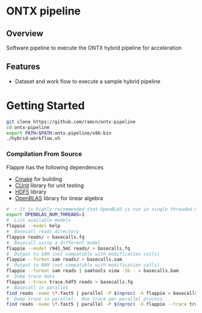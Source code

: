 # ONTX pipeline

## Overview

Software pipeline to execute the ONTX hybrid pipeline for acceleration

## Features

* Dataset and work flow to execute a sample hybrid pipeline  

# Getting Started


```bash
git clone https://github.com/ramcn/ontx-pipeline 
cd ontx-pipeline
export PATH=$PATH:ontx-pipeline/x86-bin
./hybrid-workflow.sh
```

### Compilation From Source
Flappie has the following dependences
* [Cmake](https://cmake.org/) for building
* [CUnit](http://cunit.sourceforge.net/) library for unit testing
* [HDF5](https://www.hdfgroup.org/) library
* [OpenBLAS](https://www.openblas.net/) library for linear algebra



```bash
#  ! It is highly recommended that OpenBLAS is run in single threaded mode
export OPENBLAS_NUM_THREADS=1
#  List available models
flappie --model help
#  Basecall reads directory
flappie reads/ > basecalls.fq
#  Basecall using a different model
flappie --model r941_5mC reads/ > basecalls.fq
#  Output to SAM (not compatible with modification calls)
flappie --format sam reads/ > basecalls.sam
#  Output to BAM (not compatible with modification calls)
flappie --format sam reads | samtools view -Sb - > basecalls.bam
#  Dump trace data
flappie --trace trace.hdf5 reads > basecalls.fq
#  Basecall in parallel
find reads -name \*.fast5 | parallel -P $(nproc) -X flappie > basecalls.fq
#  Dump trace in parallel.  One trace per parallel process.
find reads -name \*.fast5 | parallel -P $(nproc) -X flappie --trace trace_{%}.hdf5 {} > basecalls.fq
```


